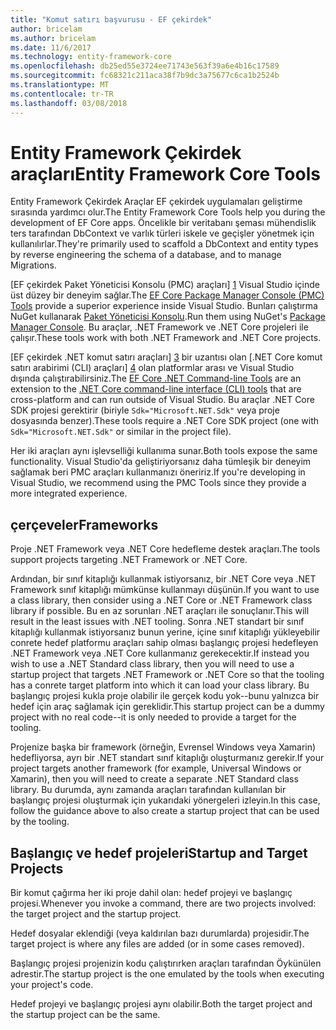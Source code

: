 ```yaml
---
title: "Komut satırı başvurusu - EF çekirdek"
author: bricelam
ms.author: bricelam
ms.date: 11/6/2017
ms.technology: entity-framework-core
ms.openlocfilehash: db25ed55e3724ee71743e563f39a6e4b16c17589
ms.sourcegitcommit: fc68321c211aca38f7b9dc3a75677c6ca1b2524b
ms.translationtype: MT
ms.contentlocale: tr-TR
ms.lasthandoff: 03/08/2018
---
```

<a name="entity-framework-core-tools"></a><span data-ttu-id="367df-102">Entity Framework Çekirdek araçları</span><span class="sxs-lookup"><span data-stu-id="367df-102">Entity Framework Core Tools</span></span>
===========================
<span data-ttu-id="367df-103">Entity Framework Çekirdek Araçlar EF çekirdek uygulamaları geliştirme sırasında yardımcı olur.</span><span class="sxs-lookup"><span data-stu-id="367df-103">The Entity Framework Core Tools help you during the development of EF Core apps.</span></span> <span data-ttu-id="367df-104">Öncelikle bir veritabanı şeması mühendislik ters tarafından DbContext ve varlık türleri iskele ve geçişler yönetmek için kullanılırlar.</span><span class="sxs-lookup"><span data-stu-id="367df-104">They're primarily used to scaffold a DbContext and entity types by reverse engineering the schema of a database, and to manage Migrations.</span></span>

<span data-ttu-id="367df-105">[EF çekirdek Paket Yöneticisi Konsolu (PMC) araçları] [ 1] Visual Studio içinde üst düzey bir deneyim sağlar.</span><span class="sxs-lookup"><span data-stu-id="367df-105">The [EF Core Package Manager Console (PMC) Tools][1] provide a superior experience inside Visual Studio.</span></span> <span data-ttu-id="367df-106">Bunları çalıştırma NuGet kullanarak [Paket Yöneticisi Konsolu][2].</span><span class="sxs-lookup"><span data-stu-id="367df-106">Run them using NuGet's [Package Manager Console][2].</span></span> <span data-ttu-id="367df-107">Bu araçlar, .NET Framework ve .NET Core projeleri ile çalışır.</span><span class="sxs-lookup"><span data-stu-id="367df-107">These tools work with both .NET Framework and .NET Core projects.</span></span>

<span data-ttu-id="367df-108">[EF çekirdek .NET komut satırı araçları] [ 3] bir uzantısı olan [.NET Core komut satırı arabirimi (CLI) araçları] [ 4] olan platformlar arası ve Visual Studio dışında çalıştırabilirsiniz.</span><span class="sxs-lookup"><span data-stu-id="367df-108">The [EF Core .NET Command-line Tools][3] are an extension to the [.NET Core command-line interface (CLI) tools][4] that are cross-platform and can run outside of Visual Studio.</span></span> <span data-ttu-id="367df-109">Bu araçlar .NET Core SDK projesi gerektirir (biriyle `Sdk="Microsoft.NET.Sdk"` veya proje dosyasında benzer).</span><span class="sxs-lookup"><span data-stu-id="367df-109">These tools require a .NET Core SDK project (one with `Sdk="Microsoft.NET.Sdk"` or similar in the project file).</span></span>

<span data-ttu-id="367df-110">Her iki araçları aynı işlevselliği kullanıma sunar.</span><span class="sxs-lookup"><span data-stu-id="367df-110">Both tools expose the same functionality.</span></span> <span data-ttu-id="367df-111">Visual Studio'da geliştiriyorsanız daha tümleşik bir deneyim sağlamak beri PMC araçları kullanmanızı öneririz.</span><span class="sxs-lookup"><span data-stu-id="367df-111">If you're developing in Visual Studio, we recommend using the PMC Tools since they provide a more integrated experience.</span></span>

<a name="frameworks"></a><span data-ttu-id="367df-112">çerçeveler</span><span class="sxs-lookup"><span data-stu-id="367df-112">Frameworks</span></span>
----------
<span data-ttu-id="367df-113">Proje .NET Framework veya .NET Core hedefleme destek araçları.</span><span class="sxs-lookup"><span data-stu-id="367df-113">The tools support projects targeting .NET Framework or .NET Core.</span></span>

<span data-ttu-id="367df-114">Ardından, bir sınıf kitaplığı kullanmak istiyorsanız, bir .NET Core veya .NET Framework sınıf kitaplığı mümkünse kullanmayı düşünün.</span><span class="sxs-lookup"><span data-stu-id="367df-114">If you want to use a class library, then consider using a .NET Core or .NET Framework class library if possible.</span></span> <span data-ttu-id="367df-115">Bu en az sorunları .NET araçları ile sonuçlanır.</span><span class="sxs-lookup"><span data-stu-id="367df-115">This will result in the least issues with .NET tooling.</span></span> <span data-ttu-id="367df-116">Sonra .NET standart bir sınıf kitaplığı kullanmak istiyorsanız bunun yerine, içine sınıf kitaplığı yükleyebilir conrete hedef platformu araçları sahip olması başlangıç projesi hedefleyen .NET Framework veya .NET Core kullanmanız gerekecektir.</span><span class="sxs-lookup"><span data-stu-id="367df-116">If instead you wish to use a .NET Standard class library, then you will need to use a startup project that targets .NET Framework or .NET Core so that the tooling has a conrete target platform into which it can load your class library.</span></span> <span data-ttu-id="367df-117">Bu başlangıç projesi kukla proje olabilir ile gerçek kodu yok--bunu yalnızca bir hedef için araç sağlamak için gereklidir.</span><span class="sxs-lookup"><span data-stu-id="367df-117">This startup project can be a dummy project with no real code--it is only needed to provide a target for the tooling.</span></span>

<span data-ttu-id="367df-118">Projenize başka bir framework (örneğin, Evrensel Windows veya Xamarin) hedefliyorsa, ayrı bir .NET standart sınıf kitaplığı oluşturmanız gerekir.</span><span class="sxs-lookup"><span data-stu-id="367df-118">If your project targets another framework (for example, Universal Windows or Xamarin), then you will need to create a separate .NET Standard class library.</span></span> <span data-ttu-id="367df-119">Bu durumda, aynı zamanda araçları tarafından kullanılan bir başlangıç projesi oluşturmak için yukarıdaki yönergeleri izleyin.</span><span class="sxs-lookup"><span data-stu-id="367df-119">In this case, follow the guidance above to also create a startup project that can be used by the tooling.</span></span>

<a name="startup-and-target-projects"></a><span data-ttu-id="367df-120">Başlangıç ve hedef projeleri</span><span class="sxs-lookup"><span data-stu-id="367df-120">Startup and Target Projects</span></span>
---------------------------
<span data-ttu-id="367df-121">Bir komut çağırma her iki proje dahil olan: hedef projeyi ve başlangıç projesi.</span><span class="sxs-lookup"><span data-stu-id="367df-121">Whenever you invoke a command, there are two projects involved: the target project and the startup project.</span></span>

<span data-ttu-id="367df-122">Hedef dosyalar eklendiği (veya kaldırılan bazı durumlarda) projesidir.</span><span class="sxs-lookup"><span data-stu-id="367df-122">The target project is where any files are added (or in some cases removed).</span></span>

<span data-ttu-id="367df-123">Başlangıç projesi projenizin kodu çalıştırırken araçları tarafından Öykünülen adrestir.</span><span class="sxs-lookup"><span data-stu-id="367df-123">The startup project is the one emulated by the tools when executing your project's code.</span></span>

<span data-ttu-id="367df-124">Hedef projeyi ve başlangıç projesi aynı olabilir.</span><span class="sxs-lookup"><span data-stu-id="367df-124">Both the target project and the startup project can be the same.</span></span>


  [1]: powershell.md
  [2]: https://docs.microsoft.com/nuget/tools/package-manager-console
  [3]: dotnet.md
  [4]: https://docs.microsoft.com/dotnet/core/tools/
